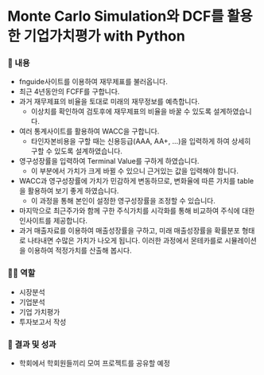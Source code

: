 # Monte Carlo Simulation와 DCF를 활용한 기업가치평가 with Python

### 📖 내용

- fnguide사이트를 이용하여 재무제표를 불러옵니다.
- 최근 4년동안의 FCFF를 구합니다.
- 과거 재무제표의 비율을 토대로 미래의 재무정보를 예측합니다.
    - 이상치를 확인하여 검토후에 재무제표의 비율을 바꿀 수 있도록 설계하였습니다.
- 여러 통계사이트를 활용하여 WACC을 구합니다.
    - 타인자본비용을 구할 때는 신용등급(AAA, AA+, …)을 입력하게 하여 상세히 구할 수 있도록 설계하였습니다.
- 영구성장률을 입력하여 Terminal Value를 구하게 하였습니다.
    - 이 부분에서 가치가 크게 바뀔 수 있으니 근거있는 값을 입력해야 합니다.
- WACC과 영구성장률에 가치가 민감하게 변동하므로, 변화율에 따른 가치를 table을 활용하여 보기 좋게 하였습니다.
    - 이 과정을 통해 본인이 설정한 영구성장률을 조정할 수 있습니다.
- 마지막으로 최근주가와 함께 구한 주식가치를 시각화를 통해 비교하여 주식에 대한 인사이트를 제공합니다.
- 과거 매출자료를 이용하여 매출성장률을 구하고, 미래 매출성장률을 확률분포 형태로 나타내면 수많은 가치가 나오게 됩니다. 이러한 과정에서 몬테카를로 시뮬레이션을 이용하여 적정가치를 산출해 봅시다.

### 🙋‍♂️ 역할

- 시장분석
- 기업분석
- 기업 가치평가
- 투자보고서 작성

### 🎯 결과 및 성과

- 학회에서 학회원들끼리 모여 프로젝트를 공유할 예정
